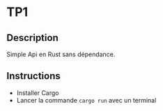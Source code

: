 # TP1

## Description
Simple Api en Rust sans dépendance.

## Instructions
- Installer Cargo
- Lancer la commande `cargo run` avec un terminal
